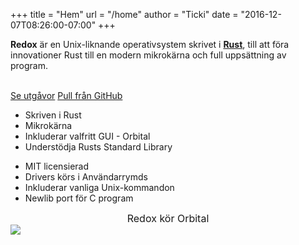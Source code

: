 +++
title = "Hem"
url = "/home"
author = "Ticki"
date = "2016-12-07T08:26:00-07:00"
+++
<div class="row install-row">
  <div class="col-md-8">
    <p class="pitch">
      <b>Redox</b> är en Unix-liknande operativsystem skrivet i <a style="color: inherit;" href="https://www.rust-lang.org/"><b>Rust</b></a>,
      till att föra innovationer Rust till en modern mikrokärna och full uppsättning av program.
    </p>
  </div>
  <div class="col-md-4 install-box">
    <br/>
    <a class="btn btn-primary" href="https://github.com/redox-os/redox/releases">Se utgåvor</a>
    <a class="btn btn-default" href="https://github.com/redox-os/redox/">Pull från GitHub</a>
  </div>
</div>
<div class="row features">
  <div class="col-md-6">
    <ul class="laundry-list" style="margin-bottom: 0px;">
      <li>Skriven i Rust</li>
      <li>Mikrokärna</li>
      <li>Inkluderar valfritt GUI - Orbital</li>
      <li>Understödja Rusts Standard Library</li>
    </ul>
  </div>
  <div class="col-md-6">
    <ul class="laundry-list">
      <li>MIT licensierad</li>
      <li>Drivers körs i Användarrymds</li>
      <li>Inkluderar vanliga Unix-kommandon</li>
      <li>Newlib port för C program</li>
    </ul>
  </div>
</div>
<div class="row features">
  <div class="col-sm-12">
    <div style="font-size: 16px; text-align: center;">
      Redox kör Orbital
    </div>
    <a href="https://i.imgur.com/MJqsqYo.png">
      <img class="img-responsive" src="https://i.imgur.com/MJqsqYo.png"/>
    </a>
  </div>
</div>
